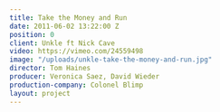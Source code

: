 ```yaml
---
title: Take the Money and Run
date: 2011-06-02 13:22:00 Z
position: 0
client: Unkle ft Nick Cave
video: https://vimeo.com/24559498
image: "/uploads/unkle-take-the-money-and-run.jpg"
director: Tom Haines
producer: Veronica Saez, David Wieder
production-company: Colonel Blimp
layout: project
---
```


